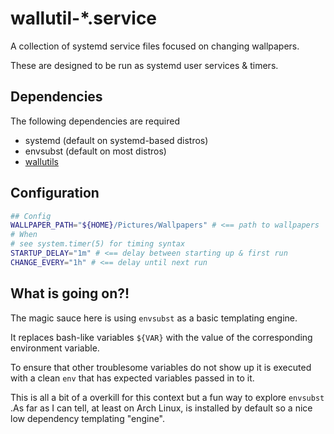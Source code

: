 # wallutil-*.service

A collection of systemd service files focused on changing wallpapers.

These are designed to be run as systemd user services & timers.

## Dependencies

The following dependencies are required

 * systemd (default on systemd-based distros)
 * envsubst (default on most distros)
 * [wallutils](https://github.com/xyproto/wallutils)

## Configuration

```bash
## Config
WALLPAPER_PATH="${HOME}/Pictures/Wallpapers" # <== path to wallpapers
# When 
# see system.timer(5) for timing syntax
STARTUP_DELAY="1m" # <== delay between starting up & first run
CHANGE_EVERY="1h" # <== delay until next run
```

## What is going on?!

The magic sauce here is using `envsubst` as a basic templating engine.

It replaces bash-like variables `${VAR}` with the value
of the corresponding environment variable.

To ensure that other troublesome variables do not show up it is executed with a
clean `env` that has expected variables passed in to it.

This is all a bit of a overkill for this context but a fun way to explore `envsubst` .As far as I can tell, at
least on Arch Linux, is installed by default so a nice low dependency
templating "engine".
